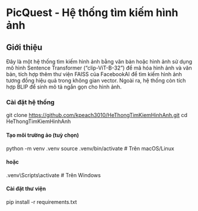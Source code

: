 # **PicQuest - Hệ thống tìm kiếm hình ảnh** 
## Giới thiệu
Đây là một hệ thống tìm kiếm hình ảnh bằng văn bản hoặc hình ảnh sử dụng mô hình Sentence Transformer (“clip-ViT-B-32”) để mã hóa hình ảnh và văn bản, tích hợp thêm thư viện FAISS của FacebookAI để tìm kiếm hình ảnh tương đồng hiệu quả trong không gian vector. Ngoài ra, hệ thống còn tích hợp BLIP để sinh mô tả ngắn gọn cho hình ảnh.



### Cài đặt hệ thống
git clone https://github.com/kpeach3010/HeThongTimKiemHinhAnh.git
cd HeThongTimKiemHinhAnh

#### Tạo môi trường ảo (tuỳ chọn)
python -m venv .venv
source .venv/bin/activate  # Trên macOS/Linux
#### hoặc
.venv\Scripts\activate  # Trên Windows

#### Cài đặt thư viện
pip install -r requirements.txt
